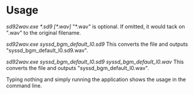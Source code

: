 # Usage
*sd92wav.exe \*.sd9 [\*.wav]*
"*.wav" is optional. If omitted, it would tack on ".wav" to the original filename.

*sd92wav.exe syssd_bgm_default_l0.sd9*
This converts the file and outputs "syssd_bgm_default_l0.sd9.wav".

*sd92wav.exe syssd_bgm_default_l0.sd9 syssd_bgm_default_l0.wav*
This converts the file and outputs "syssd_bgm_default_l0.wav".

Typing nothing and simply running the application shows the usage in the command line.